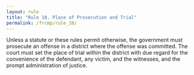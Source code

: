 ```yaml
---
layout: rule
title: "Rule 18. Place of Prosecution and Trial"
permalink: /frcmp/rule_18/
---
```


Unless a statute or these rules permit otherwise, the government must prosecute an offense in a district where the offense was committed. The court must set the place of trial within the district with due regard for the convenience of the defendant, any victim, and the witnesses, and the prompt administration of justice.
